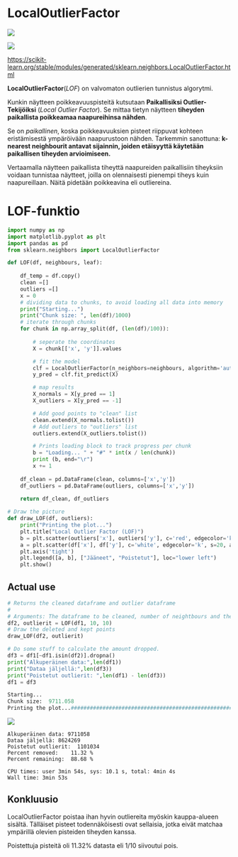 LocalOutlierFactor
=

![](https://gitlab.dclabra.fi/wiki/uploads/upload_0c9849e37970df567c9deabb9c3effdb.png)

![](https://gitlab.dclabra.fi/wiki/uploads/upload_de7f3f3059bd23c6bfa024ba69f84f7b.png)


https://scikit-learn.org/stable/modules/generated/sklearn.neighbors.LocalOutlierFactor.html

**LocalOutlierFactor**(*LOF*) on valvomaton outlierien tunnistus algorytmi.

Kunkin näytteen poikkeavuuspisteitä kutsutaan **Paikallisiksi Outlier-Tekijöiksi** (*Local Outlier Factor*). Se mittaa tietyn näytteen **tiheyden paikallista poikkeamaa naapureihinsa nähden**.

Se on *paikallinen*, koska poikkeavuuksien pisteet riippuvat kohteen eristämisestä ympäröivään naapurustoon nähden. Tarkemmin sanottuna: **k-nearest neighbourit antavat sijainnin, joiden etäisyyttä käytetään paikallisen tiheyden arvioimiseen.**

Vertaamalla näytteen paikallista tiheyttä naapureiden paikallisiin tiheyksiin voidaan tunnistaa näytteet, joilla on olennaisesti pienempi tiheys kuin naapureillaan. Näitä pidetään poikkeavina eli outliereina.

# LOF-funktio
```python
import numpy as np
import matplotlib.pyplot as plt
import pandas as pd
from sklearn.neighbors import LocalOutlierFactor

def LOF(df, neighbours, leaf):
    
    df_temp = df.copy()
    clean =[]
    outliers =[]
    x = 0
    # dividing data to chunks, to avoid loading all data into memory
    print("Starting...")
    print("Chunk size: ", len(df)/1000)
    # iterate through chunks
    for chunk in np.array_split(df, (len(df)/100)):
        
        # seperate the coordinates
        X = chunk[['x', 'y']].values

        # fit the model
        clf = LocalOutlierFactor(n_neighbors=neighbours, algorithm='auto', leaf_size=leaf)
        y_pred = clf.fit_predict(X)

        # map results
        X_normals = X[y_pred == 1]
        X_outliers = X[y_pred == -1]

        # Add good points to "clean" list
        clean.extend(X_normals.tolist())
        # Add outliers to "outliers" list
        outliers.extend(X_outliers.tolist())

        # Prints loading block to track progress per chunk
        b = "Loading... " + "#" * int(x / len(chunk))
        print (b, end="\r")
        x += 1
        
    df_clean = pd.DataFrame(clean, columns=['x','y'])
    df_outliers = pd.DataFrame(outliers, columns=['x','y'])

    return df_clean, df_outliers
    
# Draw the picture
def draw_LOF(df, outliers):
    print("Printing the plot...")
    plt.title("Local Outlier Factor (LOF)")
    b = plt.scatter(outliers['x'], outliers['y'], c='red', edgecolor='k', s=20, alpha=0.3)
    a = plt.scatter(df['x'], df['y'], c='white', edgecolor='k', s=20, alpha=0.5)
    plt.axis('tight')
    plt.legend([a, b], ["Jääneet", "Poistetut"], loc="lower left")
    plt.show()
```

## Actual use
```python
# Returns the cleaned dataframe and outlier dataframe
# 
# Arguments: The dataframe to be cleaned, number of neightbours and the leaf size
df2, outlierit = LOF(df1, 10, 10)
# Draw the deleted and kept points
draw_LOF(df2, outlierit)

# Do some stuff to calculate the amount dropped.
df3 = df1[~df1.isin(df2)].dropna()
print("Alkuperäinen data:",len(df1))
print("Dataa jäljellä:",len(df3))
print("Poistetut outlierit: ",len(df1) - len(df3))
df1 = df3
```
```python
Starting...
Chunk size:  9711.058
Printing the plot...############################################################################################################################
```

![](https://gitlab.dclabra.fi/wiki/uploads/upload_e0321ac50220efd969734147fc8a79fc.png)

```
Alkuperäinen data: 9711058
Dataa jäljellä: 8624269
Poistetut outlierit:  1101034
Percent removed:    11.32 %
Percent remaining:  88.68 %

CPU times: user 3min 54s, sys: 10.1 s, total: 4min 4s
Wall time: 3min 53s
```

## Konkluusio

LocalOutlierFactor poistaa ihan hyvin outliereita myöskin kauppa-alueen sisältä. Tälläiset pisteet todennäköisesti ovat sellaisia, jotka eivät matchaa ympärillä olevien pisteiden tiheyden kanssa.

Poistettuja pisteitä oli 11.32% datasta eli 1/10 siivoutui pois.